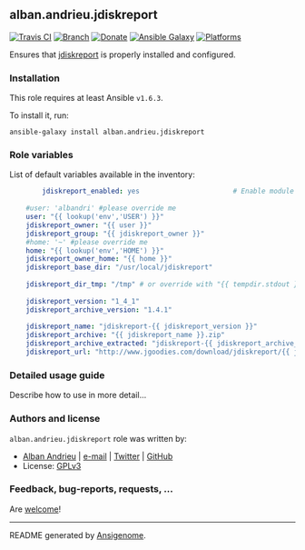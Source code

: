 ## alban.andrieu.jdiskreport

[![Travis CI](http://img.shields.io/travis/AlbanAndrieu/ansible-jdiskreport.svg?style=flat)](http://travis-ci.org/AlbanAndrieu/ansible-jdiskreport) [![Branch](http://img.shields.io/github/tag/AlbanAndrieu/ansible-jdiskreport.svg?style=flat-square)](https://github.com/AlbanAndrieu/ansible-jdiskreport/tree/master) [![Donate](https://img.shields.io/gratipay/AlbanAndrieu.svg?style=flat)](https://www.gratipay.com/AlbanAndrieu)  [![Ansible Galaxy](http://img.shields.io/badge/galaxy-alban.andrieu.jdiskreport-blue.svg?style=flat)](https://galaxy.ansible.com/list#/roles/2847) [![Platforms](http://img.shields.io/badge/platforms-ubuntu-lightgrey.svg?style=flat)](#)

Ensures that [jdiskreport](http://www.jgoodies.com/downloads/jdiskreport/) is properly installed and configured.

### Installation

This role requires at least Ansible `v1.6.3`. 

To install it, run:

    ansible-galaxy install alban.andrieu.jdiskreport



### Role variables

List of default variables available in the inventory:

```yaml
        jdiskreport_enabled: yes                       # Enable module
    
    #user: 'albandri' #please override me
    user: "{{ lookup('env','USER') }}"
    jdiskreport_owner: "{{ user }}"
    jdiskreport_group: "{{ jdiskreport_owner }}"
    #home: '~' #please override me
    home: "{{ lookup('env','HOME') }}"
    jdiskreport_owner_home: "{{ home }}"
    jdiskreport_base_dir: "/usr/local/jdiskreport"
    
    jdiskreport_dir_tmp: "/tmp" # or override with "{{ tempdir.stdout }} in order to have be sure to download the file"
    
    jdiskreport_version: "1_4_1"
    jdiskreport_archive_version: "1.4.1"
    
    jdiskreport_name: "jdiskreport-{{ jdiskreport_version }}"
    jdiskreport_archive: "{{ jdiskreport_name }}.zip"
    jdiskreport_archive_extracted: "jdiskreport-{{ jdiskreport_archive_version }}"
    jdiskreport_url: "http://www.jgoodies.com/download/jdiskreport/{{ jdiskreport_archive }}"
```


### Detailed usage guide

Describe how to use in more detail...


### Authors and license

`alban.andrieu.jdiskreport` role was written by:
- [Alban Andrieu](fr.linkedin.com/in/nabla/) | [e-mail](mailto:alban.andrieu@free.fr) | [Twitter](https://twitter.com/AlbanAndrieu) | [GitHub](https://github.com/AlbanAndrieu)
- License: [GPLv3](https://tldrlegal.com/license/gnu-general-public-license-v3-%28gpl-3%29)

### Feedback, bug-reports, requests, ...

Are [welcome](https://github.com/AlbanAndrieu/ansible-jdiskreport/issues)!

***

README generated by [Ansigenome](https://github.com/nickjj/ansigenome/).
